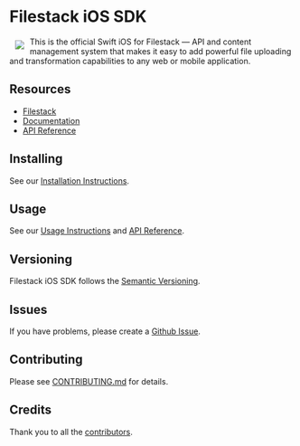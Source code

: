 # Filestack iOS SDK

<a href="https://www.filestack.com"><img src="https://filestack.com/themes/filestack/assets/images/press-articles/color.svg" align="left" hspace="10" vspace="6"></a>
This is the official Swift iOS for Filestack — API and content management system that makes it easy to add powerful file uploading and transformation capabilities to any web or mobile application.

## Resources

* [Filestack](https://www.filestack.com)
* [Documentation](https://www.filestack.com/docs)
* [API Reference](https://filestack.github.io/filestack-ios/)

## Installing

See our [Installation Instructions](https://github.com/filestack/filestack-ios/wiki/Installation-Instructions).

## Usage

See our [Usage Instructions](https://github.com/filestack/filestack-ios/wiki/Usage-Instructions) and [API Reference](https://filestack.github.io/filestack-ios/).

## Versioning

Filestack iOS SDK follows the [Semantic Versioning](http://semver.org/).

## Issues

If you have problems, please create a [Github Issue](https://github.com/filestack/filestack-ios/issues).

## Contributing

Please see [CONTRIBUTING.md](https://github.com/filestack/filestack-ios/blob/master/CONTRIBUTING.md) for details.

## Credits

Thank you to all the [contributors](https://github.com/filestack/filestack-ios/graphs/contributors).
